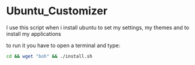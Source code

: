 # Ubuntu_Customizer
I use this script when i install ubuntu to set my settings, my themes and to install my applications


to run it you have to open a terminal and type:

```bash
cd && wget "boh" && ./install.sh
```
